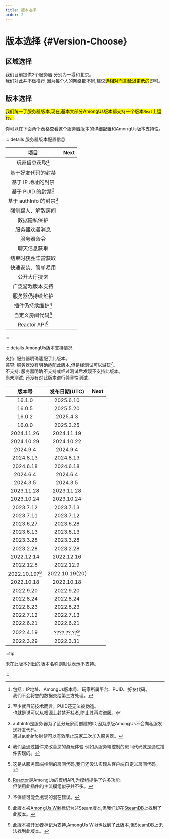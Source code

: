 ```yaml
---
title: 版本选择
order: 2
---
```

# 版本选择 {#Version-Choose}

## 区域选择

我们目前提供2个服务器,分别为十堰和北京。\
我们对此并不做推荐,因为每个人的网络都不同,建议<mark>选相对而言延迟更低的</mark>即可。

## 版本选择

<mark>我们统一了服务器版本,现在,基本大部分AmongUs版本都支持一个版本`Next`上运行。</mark>

你可以在下面两个表格查看这个服务器版本的详细配置和AmongUs版本支持性。

::: details 服务器版本配置信息

|           项目           |                     Next                     |
| :----------------------: | :------------------------------------------: |
|     玩家信息获取[^1]     |       <Badge type="tip" text="完整" />       |
|    基于好友代码的封禁    |    <Badge type="danger" text="不支持" />     |
|    基于 IP 地址的封禁    | <Badge type="warning" text="依赖于服务器" /> |
|   基于 PUID 的封禁[^2]   |    <Badge type="danger" text="不支持" />     |
| 基于 authInfo 的封禁[^3] |    <Badge type="danger" text="不支持" />     |
|    强制踢人、解散房间    |       <Badge type="tip" text="支持" />       |
|       数据隐私保护       |       <Badge type="tip" text="必备" />       |
|      服务器欢迎消息      |       <Badge type="tip" text="支持" />       |
|        服务器命令        |       <Badge type="tip" text="支持" />       |
|       聊天信息获取       |       <Badge type="tip" text="支持" />       |
|    结束时获胜阵营获取    |       <Badge type="tip" text="支持" />       |
|    快速安装、简单易用    |        <Badge type="tip" text="是" />        |
|       公开大厅搜索       |       <Badge type="tip" text="支持" />       |
|     广泛游戏版本支持     |        <Badge type="tip" text="是" />        |
|     服务器仍持续维护     |      <Badge type="tip" text="维护中" />      |
|    插件仍持续维护[^4]    |      <Badge type="tip" text="维护中" />      |
|    自定义房间代码[^5]    |       <Badge type="tip" text="支持" />       |
|     Reactor API[^6]      |       <Badge type="tip" text="支持" />       |

:::

::: details AmongUs版本支持情况

支持: 服务器明确适配了此版本。\
兼容: 服务器没有明确适配此版本,但是经测试可以游玩[^7]。\
不支持: 服务器明确不支持或经过测试后发现不支持此版本。\
尚未测试: 还没有对此版本进行兼容性测试。

|     版本号      | 发布日期(UTC)  |                 Next                  |
| :-------------: | :------------: | :-----------------------------------: |
|     16.1.0      |   2025.6.10    | <Badge type="warning" text="兼容" />  |
|     16.0.5      |   2025.5.20    |   <Badge type="tip" text="支持" />    |
|     16.0.2      |    2025.4.3    | <Badge type="info" text="尚未测试" /> |
|     16.0.0      |   2025.3.25    |   <Badge type="tip" text="支持" />    |
|   2024.11.26    |   2024.11.19   | <Badge type="info" text="尚未测试" /> |
|   2024.10.29    |   2024.10.22   |   <Badge type="tip" text="支持" />    |
|    2024.9.4     |    2024.9.4    |   <Badge type="tip" text="支持" />    |
|    2024.8.13    |   2024.8.13    |   <Badge type="tip" text="支持" />    |
|    2024.6.18    |   2024.6.18    |   <Badge type="tip" text="支持" />    |
|    2024.6.4     |    2024.6.4    |   <Badge type="tip" text="支持" />    |
|    2024.3.5     |    2024.3.5    |   <Badge type="tip" text="支持" />    |
|   2023.11.28    |   2023.11.28   |   <Badge type="tip" text="支持" />    |
|   2023.10.24    |   2023.10.24   |   <Badge type="tip" text="支持" />    |
|    2023.7.12    |   2023.7.13    | <Badge type="info" text="尚未测试" /> |
|    2023.7.11    |   2023.7.12    |   <Badge type="tip" text="支持" />    |
|    2023.6.27    |   2023.6.28    | <Badge type="info" text="尚未测试" /> |
|    2023.6.13    |   2023.6.13    |   <Badge type="tip" text="支持" />    |
|    2023.3.28    |   2023.3.28    |   <Badge type="tip" text="支持" />    |
|    2023.2.28    |   2023.2.28    |   <Badge type="tip" text="支持" />    |
|   2022.12.14    |   2022.12.16   |   <Badge type="tip" text="支持" />    |
|    2022.12.8    |   2022.12.9    |   <Badge type="tip" text="支持" />    |
| 2022.10.19?[^8] | 2022.10.19(20) | <Badge type="info" text="无效版本" /> |
|   2022.10.18    |   2022.10.18   |   <Badge type="tip" text="支持" />    |
|    2022.9.20    |   2022.9.20    | <Badge type="info" text="尚未测试" /> |
|    2022.8.24    |   2022.8.24    | <Badge type="info" text="尚未测试" /> |
|    2022.8.23    |   2022.8.23    |   <Badge type="tip" text="支持" />    |
|    2022.7.12    |   2022.7.13    |   <Badge type="tip" text="支持" />    |
|    2022.6.21    |   2022.6.21    |   <Badge type="tip" text="支持" />    |
|    2022.4.19    | ????.??.??[^9] |   <Badge type="tip" text="支持" />    |
|    2022.3.29    |   2022.3.31    |   <Badge type="tip" text="支持" />    |

:::tip

未在此版本列出的版本名称则默认表示不支持。

:::

[^1]: 包括：IP地址、AmongUs版本号、玩家所属平台、PUID、好友代码。<br>我们不会将您的数据交给第三方处理。
[^2]: 至少就目前技术而言，PUID还无法被伪造。<br>也就是说可以从根源上封禁开挂者,防止其再次进服。
[^3]: authInfo是服务器为了区分玩家而创建的ID,因为原版AmongUs不会向私服发送好友代码。<br>通过authInfo封禁可以有效阻止玩家二次加入服务器。
[^4]: 我们会通过插件来改善您的游玩体验,例如从服务端控制的房间代码就是通过插件实现的。
[^5]: 这是从服务器端控制的房间代码,我们还没法实现从客户端自定义房间代码。
[^6]: [Reactor](https://github.com/NuclearPowered/Reactor)是AmongUs的模组API,为模组提供了许多功能。<br>但使用此插件的主流模组似乎并不多。
[^7]: 不保证可能会出现的潜在错误。
[^8]: 此版本被[AmongUs Wiki](https://among-us.fandom.com/wiki/Among_Us/Version_history)标记为非Steam版本,但我们却在[SteamDB](https://steamdb.info/depot/945361/manifests/)上找到了此版本。
[^9]: 此版本被开发者标记为支持,[AmongUs Wiki](https://among-us.fandom.com/wiki/Among_Us/Version_history)也找到了此版本,但[SteamDB](https://steamdb.info/depot/945361/manifests/)上无法找到此版本。